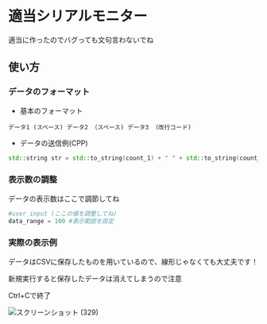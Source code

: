 # 適当シリアルモニター

適当に作ったのでバグっても文句言わないでね

## 使い方

### データのフォーマット

- 基本のフォーマット
```
データ1 (スペース) データ2 （スペース) データ3 （改行コード)
```

- データの送信例(CPP)

```cpp
std::string str = std::to_string(count_1) + " " + std::to_string(count_2) + " " +std::to_string(count_3) + "\n";
```

### 表示数の調整

データの表示数はここで調節してね

```py
#user input (ここの値を調整してね)
data_range = 100 #表示範囲を設定
```

### 実際の表示例

データはCSVに保存したものを用いているので、線形じゃなくても大丈夫です！

新規実行すると保存したデータは消えてしまうので注意

Ctrl+Cで終了

![スクリーンショット (329)](https://github.com/user-attachments/assets/c8cec5a3-a51e-43d2-afcc-bafe3b17cc4b)
